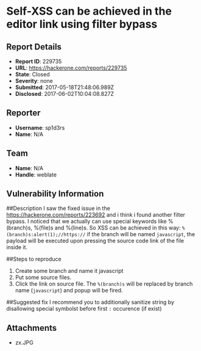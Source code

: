 # Self-XSS can be achieved in the editor link using filter bypass

## Report Details
- **Report ID**: 229735
- **URL**: https://hackerone.com/reports/229735
- **State**: Closed
- **Severity**: none
- **Submitted**: 2017-05-18T21:48:06.989Z
- **Disclosed**: 2017-06-02T10:04:08.827Z

## Reporter
- **Username**: sp1d3rs
- **Name**: N/A

## Team
- **Name**: N/A
- **Handle**: weblate

## Vulnerability Information
##Description
I saw the fixed issue in the https://hackerone.com/reports/223692 and i think i found another filter bypass. I noticed that we actually can use special keywords like %(branch)s, %(file)s and %(line)s.
So XSS can be achieved in this way:
`%(branch)s:alert(1);//https://`
if the branch will be named `javascript`, the payload will be executed upon pressing the source code link of the file inside it.

##Steps to reproduce
1. Create some branch and name it javascript
2. Put some source files.
3. Click the link on source file. The `%(branch)s` will be replaced by branch name (`javascript`) and popup will be fired.

##Suggested fix
I recommend you to additionally sanitize string by disallowing special symbolst before first `:` occurence (if exist)

## Attachments
- zx.JPG
